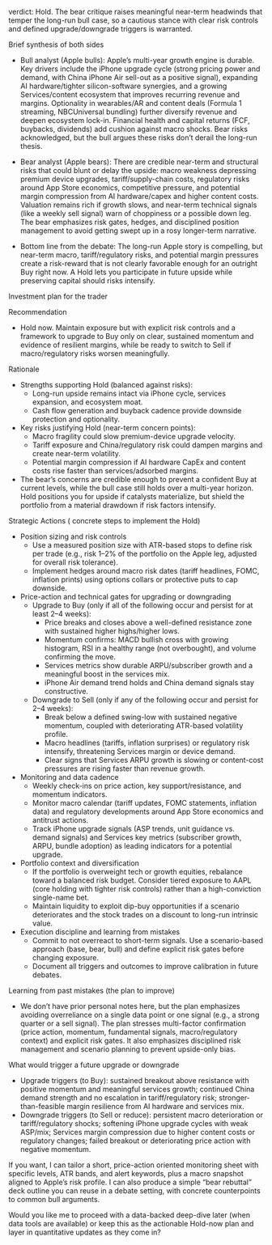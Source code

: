 verdict: Hold. The bear critique raises meaningful near-term headwinds that temper the long-run bull case, so a cautious stance with clear risk controls and defined upgrade/downgrade triggers is warranted.

Brief synthesis of both sides

- Bull analyst (Apple bulls): Apple’s multi-year growth engine is durable. Key drivers include the iPhone upgrade cycle (strong pricing power and demand, with China iPhone Air sell-out as a positive signal), expanding AI hardware/tighter silicon-software synergies, and a growing Services/content ecosystem that improves recurring revenue and margins. Optionality in wearables/AR and content deals (Formula 1 streaming, NBCUniversal bundling) further diversify revenue and deepen ecosystem lock-in. Financial health and capital returns (FCF, buybacks, dividends) add cushion against macro shocks. Bear risks acknowledged, but the bull argues these risks don’t derail the long-run thesis.

- Bear analyst (Apple bears): There are credible near-term and structural risks that could blunt or delay the upside: macro weakness depressing premium device upgrades, tariff/supply-chain costs, regulatory risks around App Store economics, competitive pressure, and potential margin compression from AI hardware/capex and higher content costs. Valuation remains rich if growth slows, and near-term technical signals (like a weekly sell signal) warn of choppiness or a possible down leg. The bear emphasizes risk gates, hedges, and disciplined position management to avoid getting swept up in a rosy longer-term narrative.

- Bottom line from the debate: The long-run Apple story is compelling, but near-term macro, tariff/regulatory risks, and potential margin pressures create a risk-reward that is not clearly favorable enough for an outright Buy right now. A Hold lets you participate in future upside while preserving capital should risks intensify.

Investment plan for the trader

Recommendation
- Hold now. Maintain exposure but with explicit risk controls and a framework to upgrade to Buy only on clear, sustained momentum and evidence of resilient margins, while be ready to switch to Sell if macro/regulatory risks worsen meaningfully.

Rationale
- Strengths supporting Hold (balanced against risks):
  - Long-run upside remains intact via iPhone cycle, services expansion, and ecosystem moat.
  - Cash flow generation and buyback cadence provide downside protection and optionality.
- Key risks justifying Hold (near-term concern points):
  - Macro fragility could slow premium-device upgrade velocity.
  - Tariff exposure and China/regulatory risk could dampen margins and create near-term volatility.
  - Potential margin compression if AI hardware CapEx and content costs rise faster than services/adsorbed margins.
- The bear’s concerns are credible enough to prevent a confident Buy at current levels, while the bull case still holds over a multi-year horizon. Hold positions you for upside if catalysts materialize, but shield the portfolio from a material drawdown if risk factors intensify.

Strategic Actions ( concrete steps to implement the Hold)
- Position sizing and risk controls
  - Use a measured position size with ATR-based stops to define risk per trade (e.g., risk 1–2% of the portfolio on the Apple leg, adjusted for overall risk tolerance).
  - Implement hedges around macro risk dates (tariff headlines, FOMC, inflation prints) using options collars or protective puts to cap downside.
- Price-action and technical gates for upgrading or downgrading
  - Upgrade to Buy (only if all of the following occur and persist for at least 2–4 weeks):
    - Price breaks and closes above a well-defined resistance zone with sustained higher highs/higher lows.
    - Momentum confirms: MACD bullish cross with growing histogram, RSI in a healthy range (not overbought), and volume confirming the move.
    - Services metrics show durable ARPU/subscriber growth and a meaningful boost in the services mix.
    - iPhone Air demand trend holds and China demand signals stay constructive.
  - Downgrade to Sell (only if any of the following occur and persist for 2–4 weeks):
    - Break below a defined swing-low with sustained negative momentum, coupled with deteriorating ATR-based volatility profile.
    - Macro headlines (tariffs, inflation surprises) or regulatory risk intensify, threatening Services margin or device demand.
    - Clear signs that Services ARPU growth is slowing or content-cost pressures are rising faster than revenue growth.
- Monitoring and data cadence
  - Weekly check-ins on price action, key support/resistance, and momentum indicators.
  - Monitor macro calendar (tariff updates, FOMC statements, inflation data) and regulatory developments around App Store economics and antitrust actions.
  - Track iPhone upgrade signals (ASP trends, unit guidance vs. demand signals) and Services key metrics (subscriber growth, ARPU, bundle adoption) as leading indicators for a potential upgrade.
- Portfolio context and diversification
  - If the portfolio is overweight tech or growth equities, rebalance toward a balanced risk budget. Consider tiered exposure to AAPL (core holding with tighter risk controls) rather than a high-conviction single-name bet.
  - Maintain liquidity to exploit dip-buy opportunities if a scenario deteriorates and the stock trades on a discount to long-run intrinsic value.
- Execution discipline and learning from mistakes
  - Commit to not overreact to short-term signals. Use a scenario-based approach (base, bear, bull) and define explicit risk gates before changing exposure.
  - Document all triggers and outcomes to improve calibration in future debates.

Learning from past mistakes (the plan to improve)
- We don’t have prior personal notes here, but the plan emphasizes avoiding overreliance on a single data point or one signal (e.g., a strong quarter or a sell signal). The plan stresses multi-factor confirmation (price action, momentum, fundamental signals, macro/regulatory context) and explicit risk gates. It also emphasizes disciplined risk management and scenario planning to prevent upside-only bias.

What would trigger a future upgrade or downgrade
- Upgrade triggers (to Buy): sustained breakout above resistance with positive momentum and meaningful services growth; continued China demand strength and no escalation in tariff/regulatory risk; stronger-than-feasible margin resilience from AI hardware and services mix.
- Downgrade triggers (to Sell or reduce): persistent macro deterioration or tariff/regulatory shocks; softening iPhone upgrade cycles with weak ASP/mix; Services margin compression due to higher content costs or regulatory changes; failed breakout or deteriorating price action with negative momentum.

If you want, I can tailor a short, price-action oriented monitoring sheet with specific levels, ATR bands, and alert keywords, plus a macro snapshot aligned to Apple’s risk profile. I can also produce a simple “bear rebuttal” deck outline you can reuse in a debate setting, with concrete counterpoints to common bull arguments.

Would you like me to proceed with a data-backed deep-dive later (when data tools are available) or keep this as the actionable Hold-now plan and layer in quantitative updates as they come in?